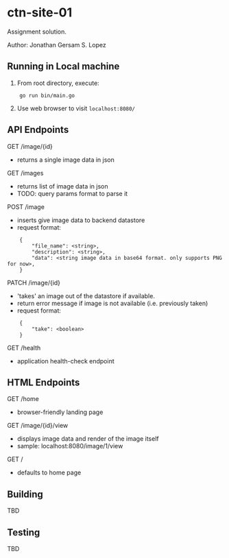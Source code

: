 # ctn-site-01

Assignment solution.

Author: Jonathan Gersam S. Lopez

## Running in Local machine
1. From root directory, execute:

```
    go run bin/main.go
```
2. Use web browser to visit `localhost:8080/`

## API Endpoints

GET /image/{id}
* returns a single image data in json

GET /images
* returns list of image data in json
* TODO: query params format to parse it

POST /image
* inserts give image data to backend datastore
* request format:

```
    {
        "file_name": <string>,
        "description": <string>,
        "data": <string image data in base64 format. only supports PNG for now>,
    }
```

PATCH /image/{id}
* 'takes' an image out of the datastore if available.
* return error message if image is not available (i.e. previously taken)
* request format:
```
    {
        "take": <boolean>
    }
```

GET /health
* application health-check endpoint

## HTML Endpoints

GET /home
* browser-friendly landing page

GET /image/{id}/view
* displays image data and render of the image itself
* sample: localhost:8080/image/1/view

GET /
* defaults to home page

## Building
TBD

## Testing
TBD